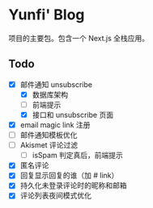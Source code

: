 # Yunfi' Blog

项目的主要包。包含一个 Next.js 全栈应用。

## Todo

- [x] 邮件通知 unsubscribe
  - [x] 数据库架构
  - [ ] 前端提示
  - [x] 接口和 unsubscribe 页面
- [x] email magic link 注册
- [ ] 邮件通知模板优化
- [ ] Akismet 评论过滤
  - [ ] isSpam 判定真后，前端提示
- [x] 匿名评论
- [x] 回复显示回复的谁（加 # link）
- [x] 持久化未登录评论时的昵称和邮箱
- [x] 评论列表夜间模式优化
